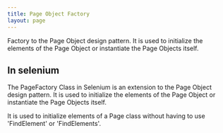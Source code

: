 ```yaml
---
title: Page Object Factory
layout: page
---
```


Factory to the Page Object design pattern. It is used to initialize the elements of the Page Object or instantiate the Page Objects itself.

## In selenium

The PageFactory Class in Selenium is an extension to the Page Object design pattern. It is used to initialize the elements of the Page Object or instantiate the Page Objects itself.

It is used to initialize elements of a Page class without having to use 'FindElement' or 'FindElements'.
